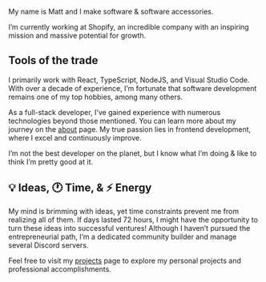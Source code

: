 My name is Matt and I make software & software accessories.

I’m currently working at Shopify, an incredible company with an inspiring mission and massive potential for growth.

## Tools of the trade

I primarily work with React, TypeScript, NodeJS, and Visual Studio Code. With over a decade of experience, I’m fortunate that software development remains one of my top hobbies, among many others.

As a full-stack developer, I’ve gained experience with numerous technologies beyond those mentioned. You can learn more about my journey on the [about](./about) page. My true passion lies in frontend development, where I excel and continuously improve.

I’m not the best developer on the planet, but I know what I’m doing & like to think I’m pretty good at it.

## 💡 Ideas, 🕐 Time, & ⚡️ Energy

My mind is brimming with ideas, yet time constraints prevent me from realizing all of them. If days lasted 72 hours, I might have the opportunity to turn these ideas into successful ventures! Although I haven’t pursued the entrepreneurial path, I’m a dedicated community builder and manage several Discord servers.

Feel free to visit my [projects](./projects) page to explore my personal projects and professional accomplishments.
